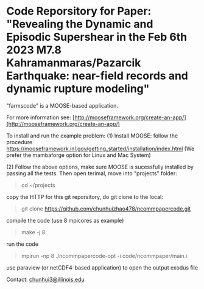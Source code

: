Code Reporsitory for Paper: "Revealing the Dynamic and Episodic Supershear in the Feb 6th 2023 M7.8 Kahramanmaras/Pazarcik Earthquake: near-field records and dynamic rupture modeling"
=====

"farmscode" is a MOOSE-based application.

For more information see: [http://mooseframework.org/create-an-app/](http://mooseframework.org/create-an-app/)

To install and run the example problem:
(1) Install MOOSE: follow the procedure https://mooseframework.inl.gov/getting_started/installation/index.html (We prefer the mambaforge option for Linux and Mac System)

(2) Follow the above options, make sure MOOSE is sucessfully installed by passing all the tests. Then open terimal, move into "projects" folder:

> cd ~/projects

copy the HTTP for this git reporsitory, do git clone to the local:

> git clone https://github.com/chunhuizhao478/ncommpapercode.git 

compile the code (use 8 mpicores as example)

> make -j 8

run the code

> mpirun -np 8 ./ncommpapercode-opt -i code/ncommpaper/main.i

use paraview (or netCDF4-based application) to open the output exodus file

Contact: chunhui3@illinois.edu
